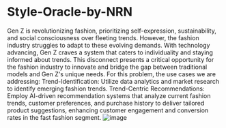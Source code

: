 # Style-Oracle-by-NRN
Gen Z is revolutionizing fashion, prioritizing self-expression, sustainability, and social consciousness over fleeting trends. However, the fashion industry struggles to adapt to these evolving demands. With technology advancing, Gen Z craves a system that caters to individuality and staying informed about trends. This disconnect presents a critical opportunity for the fashion industry to innovate and bridge the gap between traditional models and Gen Z's unique needs.
For this problem, the use cases we are addressing:
Trend-Identification: Utilize data analytics and market research to identify emerging fashion trends.
Trend-Centric Recommendations: Employ AI-driven recommendation systems that analyze current fashion trends, customer preferences, and purchase history to deliver tailored product suggestions, enhancing customer engagement and conversion rates in the fast fashion segment.
![image](https://github.com/user-attachments/assets/515fcad2-3147-4bae-b268-b03f2d9eb21d)




